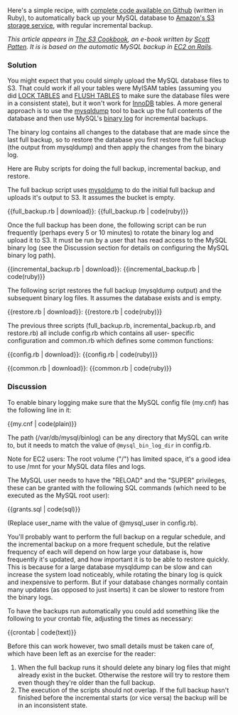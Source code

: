 Here's a simple recipe, with [complete code available on Github][10] (written
in Ruby), to automatically back up your MySQL database to [Amazon's S3 storage
service][11], with regular incremental backup.

   [10]: https://github.com/pauldowman/pauldowman.com-content/tree/master/pages/2009-02-08-mysql-s3-backup
   [11]: http://aws.amazon.com/s3/

_This article appears in [The S3 Cookbook][12], an e-book written by [Scott
Patten][13]. It is is based on the automatic MySQL backup in [EC2 on
Rails][14]._

   [12]: http://pauldowman.com/2009/06/29/the-s3-cookbook/
   [13]: http://www.spattendesign.com/
   [14]: http://ec2onrails.rubyforge.org/

### Solution

You might expect that you could simply upload the MySQL database files to S3.
That could work if all your tables were MyISAM tables (assuming you did [LOCK
TABLES][15] and [FLUSH TABLES][16] to make sure the database files were in a
consistent state), but it won't work for [InnoDB][17] tables. A more general
approach is to use the [mysqldump][18] tool to back up the full contents of
the database and then use MySQL's [binary log][19] for incremental backups.

   [15]: http://dev.mysql.com/doc/refman/5.0/en/lock-tables.html
   [16]: http://dev.mysql.com/doc/refman/5.0/en/flush.html
   [17]: http://dev.mysql.com/doc/refman/5.0/en/innodb.html
   [18]: http://dev.mysql.com/doc/refman/5.0/en/mysqldump.html
   [19]: http://dev.mysql.com/doc/refman/5.0/en/binary-log.html

The binary log contains all changes to the database that are made since the
last full backup, so to restore the database you first restore the full backup
(the output from mysqldump) and then apply the changes from the binary log.

Here are Ruby scripts for doing the full backup, incremental backup, and
restore.

The full backup script uses [mysqldump][20] to do the initial full backup and
uploads it's output to S3. It assumes the bucket is empty.

   [20]: http://dev.mysql.com/doc/refman/5.0/en/mysqldump.html

{{full_backup.rb | download}}:
{{full_backup.rb | code(ruby)}}

Once the full backup has been done, the following script can be run frequently
(perhaps every 5 or 10 minutes) to rotate the binary log and upload it to S3.
It must be run by a user that has read access to the MySQL binary log (see the
Discussion section for details on configuring the MySQL binary log path).

{{incremental_backup.rb | download}}:
{{incremental_backup.rb | code(ruby)}}

The following script restores the full backup (mysqldump output) and the
subsequent binary log files. It assumes the database exists and is empty.

{{restore.rb | download}}:
{{restore.rb | code(ruby)}}

The previous three scripts (full_backup.rb, incremental_backup.rb,
and restore.rb) all include config.rb which contains all user-
specific configuration and common.rb which defines some common
functions:

{{config.rb | download}}:
{{config.rb | code(ruby)}}

{{common.rb | download}}:
{{common.rb | code(ruby)}}

### Discussion

To enable binary logging make sure that the MySQL config file (my.cnf) has the
following line in it:
    
{{my.cnf | code(plain)}}

The path (/var/db/mysql/binlog) can be any directory that MySQL can write to,
but it needs to match the value of `@mysql_bin_log_dir` in config.rb.

Note for EC2 users: The root volume ("/") has limited space, it's a good idea
to use /mnt for your MySQL data files and logs.

The MySQL user needs to have the "RELOAD" and the "SUPER" privileges, these
can be granted with the following SQL commands (which need to be executed as
the MySQL root user):

{{grants.sql | code(sql)}}

(Replace user_name with the value of @mysql_user in config.rb).

You'll probably want to perform the full backup on a regular schedule, and the
incremental backup on a more frequent schedule, but the relative frequency of
each will depend on how large your database is, how frequently it's updated,
and how important it is to be able to restore quickly.  This is because for a
large database mysqldump can be slow and can increase the system load
noticeably, while rotating the binary log is quick and inexpensive to perform.
But if your database changes normally contain many updates (as opposed to just
inserts) it can be slower to restore from the binary logs.

To have the backups run automatically you could add something like the
following to your crontab file, adjusting the times as necessary:

{{crontab | code(text)}}

Before this can work however, two small details must be taken care of, which
have been left as an exercise for the reader:

  1. When the full backup runs it should delete any binary log files that might already exist in the bucket. Otherwise the restore will try to restore them even though they're older than the full backup.
  2. The execution of the scripts should not overlap. If the full backup hasn't finished before the incremental starts (or vice versa) the backup will be in an inconsistent state.

